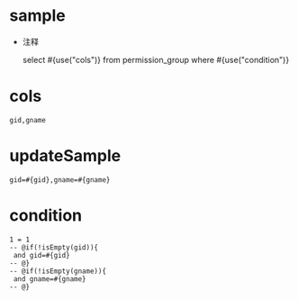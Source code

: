 
sample
===
* 注释

	select #{use("cols")} from permission_group  where  #{use("condition")}

cols
===
	gid,gname

updateSample
===
	
	gid=#{gid},gname=#{gname}

condition
===

	1 = 1  
	-- @if(!isEmpty(gid)){
	 and gid=#{gid}
	-- @}
	-- @if(!isEmpty(gname)){
	 and gname=#{gname}
	-- @}
	
	